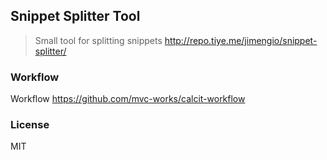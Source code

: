 ## Snippet Splitter Tool

> Small tool for splitting snippets
> http://repo.tiye.me/jimengio/snippet-splitter/

### Workflow

Workflow https://github.com/mvc-works/calcit-workflow

### License

MIT
